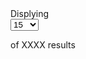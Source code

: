 <div class="filter-display">
  Displying 
  <div class="usa-combo-box">
    <select class="usa-select" name="view" id="view">
      <option value=15>15</option>
      <option value=15>50</option>
      <option value=15>100</option>
    </select>
  </div>
    
  of XXXX results
</div>